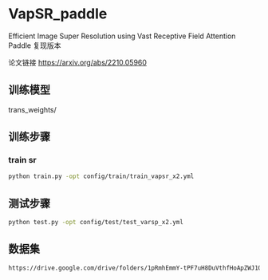 # VapSR_paddle

Efficient Image Super Resolution using Vast Receptive Field Attention    Paddle 复现版本

论文链接 https://arxiv.org/abs/2210.05960

## 训练模型
trans_weights/
## 训练步骤
### train sr
```bash
python train.py -opt config/train/train_vapsr_x2.yml
```
## 测试步骤
```bash
python test.py -opt config/test/test_varsp_x2.yml
```
## 数据集
```bash
https://drive.google.com/drive/folders/1pRmhEmmY-tPF7uH8DuVthfHoApZWJ1QU
```
